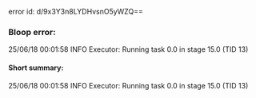 error id: d/9x3Y3n8LYDHvsnO5yWZQ==
### Bloop error:

25/06/18 00:01:58 INFO Executor: Running task 0.0 in stage 15.0 (TID 13)
#### Short summary: 

25/06/18 00:01:58 INFO Executor: Running task 0.0 in stage 15.0 (TID 13)